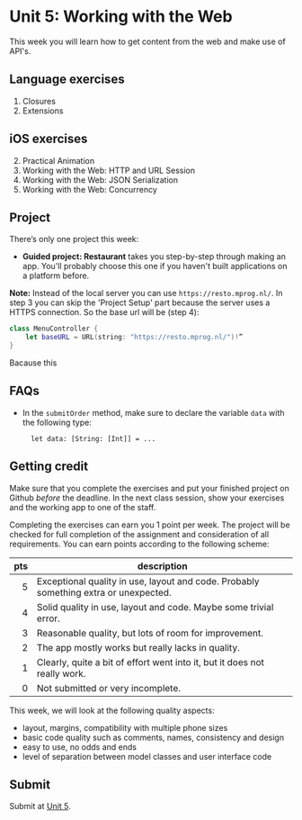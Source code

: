 # Unit 5: Working with the Web

This week you will learn how to get content from the web and make use of API's.


## Language exercises

1. Closures
2. Extensions


## iOS exercises

<ol start=2>
    <li> Practical Animation
    <li> Working with the Web: HTTP and URL Session
    <li> Working with the Web: JSON Serialization
    <li> Working with the Web: Concurrency
</ol>

## Project

There’s only one project this week:

- **Guided project: Restaurant** takes you step-by-step through making an app. You'll probably choose this one if you haven't built applications on a platform before.

**Note:** Instead of the local server you can use `https://resto.mprog.nl/`.
In step 3 you can skip the 'Project Setup' part because the server uses a HTTPS connection.
So the base url will be (step 4):

~~~swift
class MenuController {
    let baseURL = URL(string: "https://resto.mprog.nl/")!”
}
~~~
Bacause this 


## FAQs

- In the `submitOrder` method, make sure to declare the variable `data` with the following type:

        let data: [String: [Int]] = ...


## Getting credit

Make sure that you complete the exercises and put your finished project on Github *before* the deadline. In the next class session, show your exercises and the working app to one of the staff.

Completing the exercises can earn you 1 point per week. The project will be checked for full completion of the assignment and consideration of all requirements. You can earn points according to the following scheme:

| pts | description                                                                          |  
| --: | ------------------------------------------------------------------------------------ |  
|   5 | Exceptional quality in use, layout and code. Probably something extra or unexpected. |  
|   4 | Solid quality in use, layout and code. Maybe some trivial error.                     |  
|   3 | Reasonable quality, but lots of room for improvement.                                |  
|   2 | The app mostly works but really lacks in quality.                                    |  
|   1 | Clearly, quite a bit of effort went into it, but it does not really work.            |  
|   0 | Not submitted or very incomplete.                                                    |  

This week, we will look at the following quality aspects:

- layout, margins, compatibility with multiple phone sizes
- basic code quality such as comments, names, consistency and design
- easy to use, no odds and ends
- level of separation between model classes and user interface code


## Submit

Submit at [Unit 5](/submit/unit-5).
